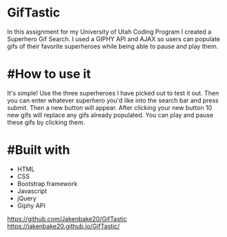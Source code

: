 # GifTastic

In this assignment for my University of Utah Coding Program I created a Superhero Gif Search.
I used a GIPHY API and AJAX so users can populate gifs of their favorite superheroes while being able to pause and play them.

# #How to use it

It's simple! Use the three superheroes I have picked out to test it out. Then you can enter whatever superhero you'd like into the search bar and press submit. Then a new button will appear. After clicking your new button 10 new gifs will replace any gifs already populated. You can play and pause these gifs by clicking them.

# #Built with 
* HTML
* CSS
* Bootstrap framework
* Javascript
* jQuery
* Giphy API

https://github.com/Jakenbake20/GifTastic
https://jakenbake20.github.io/GifTastic/
